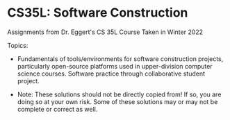 # CS35L: Software Construction 
Assignments from Dr. Eggert's CS 35L Course Taken in Winter 2022

Topics: <br />
- Fundamentals of tools/environments for software construction projects, particularly open-source platforms 
used in upper-division computer science courses. Software practice through collaborative student project.

* Note: These solutions should not be directly copied from! If so, you are doing so at your own risk. Some of these solutions may or may not be complete or correct as well.
